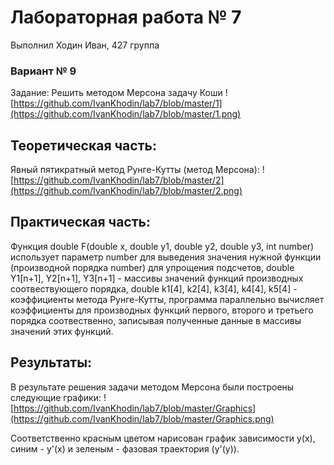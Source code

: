 # Лабораторная работа № 7

Выполнил Ходин Иван, 427 группа

### Вариант № 9

Задание: Решить методом Мерсона задачу Коши 
![https://github.com/IvanKhodin/lab7/blob/master/1](https://github.com/IvanKhodin/lab7/blob/master/1.png)

## Теоретическая часть:

Явный пятикратный метод Рунге-Кутты (метод Мерсона): ![https://github.com/IvanKhodin/lab7/blob/master/2](https://github.com/IvanKhodin/lab7/blob/master/2.png)

## Практическая часть:

Функция double F(double x, double y1, double y2, double y3, int number) использует параметр number для выведения значения нужной функции (производной порядка number) для упрощения подсчетов, double Y1[n+1], Y2[n+1], Y3[n+1] - массивы значений функций производных соотвествующего порядка, double k1[4], k2[4], k3[4], k4[4], k5[4] - коэффициенты метода Рунге-Кутты, программа параллельно вычисляет коэффициенты для производных функций первого, второго и третьего порядка соотвественно, записывая полученные данные в массивы значений этих функций.

## Результаты:

В результате решения задачи методом Мерсона были построены следующие графики: ![https://github.com/IvanKhodin/lab7/blob/master/Graphics](https://github.com/IvanKhodin/lab7/blob/master/Graphics.png)

Соответственно красным цветом нарисован график зависимости y(x), синим - y'(x) и зеленым - фазовая траектория (y'(y)).

